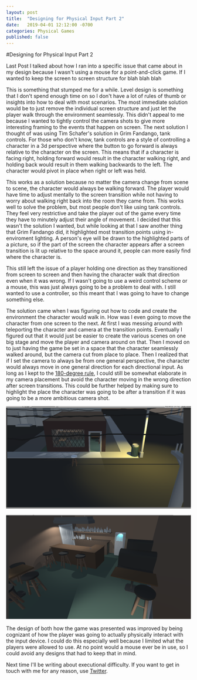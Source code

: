 ```yaml
---
layout: post
title:  "Designing for Physical Input Part 2"
date:   2019-04-01 12:12:00 -0700
categories: Physical Games
published: false
---
```

#Designing for Physical Input Part 2

Last Post I talked about how I ran into a specific issue that came about in my design because I wasn't using a mouse for a point-and-click game. If I wanted to keep the screen to screen structure for blah blah blah

This is something that stumped me for a while. Level design is something that I don't spend enough time on so I don't have a lot of rules of thumb or insights into how to deal with most scenarios. The most immediate solution would be to just remove the individual screen structure and just let the player walk through the environment seamlessly. This didn't appeal to me because I wanted to tightly control the camera shots to give more interesting framing to the events that happen on screen. The next solution I thought of was using Tim Schafer's solution in Grim Fandango, tank controls. For those who don't know, tank controls are a style of controlling a character in a 3d perspective where the button to go forward is always relative to the character on the screen. This means that if a character is facing right, holding forward would result in the character walking right, and holding back would result in them walking backwards to the left. The character would pivot in place when right or left was held. 

This works as a solution because no matter the camera change from scene to scene, the character would always be walking forward. The player would have time to adjust mentally to the screen transition while not having to worry about walking right back into the room they came from. This works well to solve the problem, but most people don't like using tank controls. They feel very restrictive and take the player out of the game every time they have to minutely adjust their angle of movement. I decided that this wasn't the solution I wanted, but while looking at that I saw another thing that Grim Fandango did, it highlighted most transition points using in-enviroment lighting. A person's eye will be drawn to the highlighted parts of a picture, so if the part of the screen the character appears after a screen transition is lit up relative to the space around it, people can more easily find where the character is.

This still left the issue of a player holding one direction as they transitioned from screen to screen and then having the character walk that direction even when it was wrong. If I wasn't going to use a weird control scheme or a mouse, this was just always going to be a problem to deal with. I still wanted to use a controller, so this meant that I was going to have to change something else.

The solution came when I was figuring out how to code and create the environment the character would walk in. How was I even going to move the character from one screen to the next. At first I was messing around with teleporting the character and camera at the transition points. Eventually I figured out that it would just be easier to create the various scenes on one big stage and move the player and camera around on that. Then I moved on to just having the game be set in a space that the character seamlessly walked around, but the camera cut from place to place. Then I realized that if I set the camera to always be from one general perspective, the character would always move in one general direction for each directional input. As long as I kept to the [180-degree rule][180], I could still be somewhat elaborate in my camera placement but avoid the character moving in the wrong direction after screen transitions. This could be further helped by making sure to highlight the place the character was going to be after a transition if it was going to be a more ambitious camera shot.  


![outside](/_images/bar_outside.png)

![inside](/_images/bar_inside.png)

The design of both how the game was presented was improved by being cognizant of how the player was going to actually physically interact with the input device. I could do this especially well because I limited what the players were allowed to use. At no point would a mouse ever be in use, so I could avoid any designs that had to keep that in mind.

Next time I'll be writing about executional difficulty. If you want to get in touch with me for any reason, use [Twitter][twitter].


[180]: https://en.wikipedia.org/wiki/180-degree_rule
[twitter]: https://www.twitter.com/jxvd